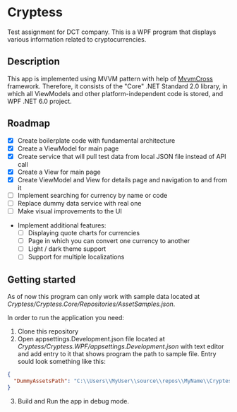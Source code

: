 # Cryptess

Test assignment for DCT company. This is a WPF program that displays various information related to cryptocurrencies.

## Description

This app is implemented using MVVM pattern with help of [MvvmCross](https://www.mvvmcross.com) framework. Therefore, it consists of the "Core" .NET Standard 2.0 library, in which all ViewModels and other platform-independent code is stored, and WPF .NET 6.0 project.

## Roadmap

- [x] Create boilerplate code with fundamental architecture
- [x] Create a ViewModel for main page
- [x] Create service that will pull test data from local JSON file instead of API call
- [x] Create a View for main page
- [x] Create ViewModel and View for details page and navigation to and from it
- [ ] Implement searching for currency by name or code
- [ ] Replace dummy data service with real one
- [ ] Make visual improvements to the UI
- Implement additional features:
    - [ ]	Displaying quote charts for currencies 
    - [ ]	Page in which you can convert one currency to another
    - [ ]	Light / dark theme support
    - [ ]	Support for multiple localizations

## Getting started

As of now this program can only work with sample data located at *Cryptess/Cryptess.Core/Repositories/AssetSamples.json*.

In order to run the application you need:

1. Clone this repository
2. Open appsettings.Development.json file located at *Cryptess/Cryptess.WPF/appsettings.Development.json* with text editor and add entry to it that shows program the path to sample file. Entry sould look something like this:
```json
{
  "DummyAssetsPath": "C:\\Users\\MyUser\\source\\repos\\MyName\\Cryptess\\Cryptess.Core\\Repositories\\AssetSamples.json"
}
```
3. Build and Run the app in debug mode.
